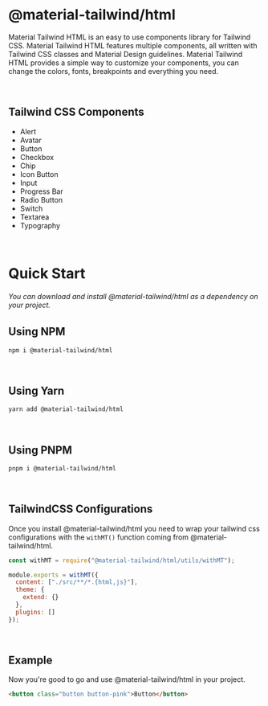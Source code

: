 # @material-tailwind/html

Material Tailwind HTML is an easy to use components library for Tailwind CSS. Material Tailwind HTML features multiple components, all written with Tailwind CSS classes and Material Design guidelines. Material Tailwind HTML provides a simple way to customize your components, you can change the colors, fonts, breakpoints and everything you need.

<br />

## Tailwind CSS Components

- Alert
- Avatar
- Button
- Checkbox
- Chip
- Icon Button
- Input
- Progress Bar
- Radio Button
- Switch
- Textarea
- Typography

<br />

# Quick Start

###### You can download and install @material-tailwind/html as a dependency on your project.

## Using NPM

```bash
npm i @material-tailwind/html
```

<br />

## Using Yarn

```bash
yarn add @material-tailwind/html
```

<br />

## Using PNPM

```bash
pnpm i @material-tailwind/html
```

<br />

## TailwindCSS Configurations

Once you install @material-tailwind/html you need to wrap your tailwind css configurations with the `withMT()` function coming from @material-tailwind/html.

```js
const withMT = require("@material-tailwind/html/utils/withMT");

module.exports = withMT({
  content: ["./src/**/*.{html,js}"],
  theme: {
    extend: {}
  },
  plugins: []
});
```

<br />

## Example

Now you're good to go and use @material-tailwind/html in your project.

```html
<button class="button button-pink">Button</button>
```
